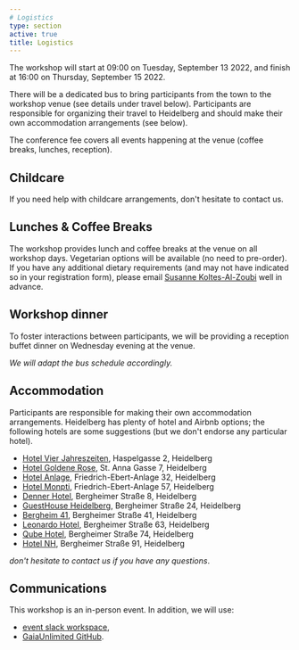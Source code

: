 ```yaml
---
# Logistics
type: section
active: true
title: Logistics
---
```


The workshop will start at 09:00 on Tuesday, September 13 2022, and finish at 16:00 on Thursday, September 15 2022.

There will be a dedicated bus to bring participants from the town to the workshop venue (see details under travel below).
Participants are responsible for organizing their travel to Heidelberg and should make their own accommodation arrangements (see below).

The conference fee covers all events happening at the venue (coffee breaks, lunches, reception).

## <i class="fa-solid fa-baby"></i> Childcare

If you need help with childcare arrangements, don't hesitate to contact us.

## <i class="fa-solid fa-drumstick-bite"></i> Lunches & Coffee Breaks

The workshop provides lunch and coffee breaks at the venue on all workshop days. Vegetarian options will be available (no need to pre-order). If you have any additional dietary requirements (and may not have indicated so in your registration form), please email [Susanne Koltes-Al-Zoubi](mailto:koltes@mpia-hd.mpg.de) well in advance.

## <i class="fa-solid fa-champagne-glasses"></i> Workshop dinner

To foster interactions between participants, we will be providing a reception buffet dinner on Wednesday evening at the venue.

_We will adapt the bus schedule accordingly._

## <i class="fa-solid fa-bed"></i> Accommodation
Participants are responsible for making their own accommodation arrangements. Heidelberg has plenty of hotel and Airbnb options; the following hotels are some suggestions (but we don't endorse any particular hotel).

* [Hotel Vier Jahreszeiten](https://4-jahreszeiten.de/), Haspelgasse 2, Heidelberg
* [Hotel Goldene Rose](https://www.hotel-goldene-rose.de/en-gb/home), St. Anna Gasse 7, Heidelberg
* [Hotel Anlage](https://hotel-anlage.de/?lang=en), Friedrich-Ebert-Anlage 32, Heidelberg
* [Hotel Monpti](https://www.hotel-monpti.de/en), Friedrich-Ebert-Anlage 57, Heidelberg
* [Denner Hotel](http://www.denner-hotel.de/), Bergheimer Straße 8, Heidelberg
* [GuestHouse Heidelberg](http://www.guesthouse-hd.de/ghouse/website.nsf/index.html?openpage&L=2), Bergheimer Straße 24, Heidelberg
* [Bergheim 41](https://www.bergheim41.de/?lang=en), Bergheimer Straße 41, Heidelberg
* [Leonardo Hotel](https://www.leonardo-hotels.com/leonardo-hotel-heidelberg-city-center), Bergheimer Straße 63, Heidelberg
* [Qube Hotel](https://www.qube-hotel-heidelberg.de/qubef/indexen.html), Bergheimer Straße 74, Heidelberg
* [Hotel NH](https://www.nh-hotels.com/hotel/nh-heidelberg), Bergheimer Straße 91, Heidelberg

_don't hesitate to contact us if you have any questions_.

## <i class="fa-solid fa-comments"></i> Communications

This workshop is an in-person event. In addition, we will use:

* <a href="https://gaiaunlimited-events.slack.com" aria-label=envelope> <i class="fa-brands fa-slack"></i> event slack workspace</a>,
* <a href="https://github.com/gaia-unlimited" aria-label=envelope> <i class="fa-brands fa-github" ></i></i> GaiaUnlimited GitHub</a>.
